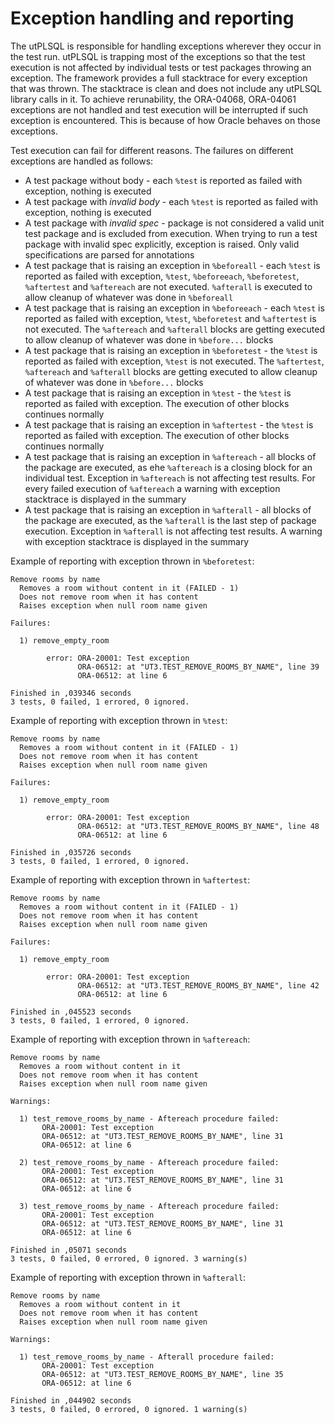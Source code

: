 # Exception handling and reporting

The utPLSQL is responsible for handling exceptions wherever they occur in the test run. utPLSQL is trapping most of the exceptions so that the test execution is not affected by individual tests or test packages throwing an exception.
The framework provides a full stacktrace for every exception that was thrown. The stacktrace is clean and does not include any utPLSQL library calls in it.
To achieve rerunability, the ORA-04068, ORA-04061 exceptions are not handled and test execution will be interrupted if such exception is encountered. This is because of how Oracle behaves on those exceptions.

Test execution can fail for different reasons. The failures on different exceptions are handled as follows:
* A test package without body - each `%test` is reported as failed with exception, nothing is executed
* A test package with _invalid body_ - each `%test` is reported as failed with exception, nothing is executed
* A test package with _invalid spec_ - package is not considered a valid unit test package and is excluded from execution. When trying to run a test package with invalid spec explicitly, exception is raised. Only valid specifications are parsed for annotations 
* A test package that is raising an exception in `%beforeall` - each `%test` is reported as failed with exception, `%test`, `%beforeeach`, `%beforetest`, `%aftertest` and `%aftereach` are not executed. `%afterall` is executed to allow cleanup of whatever was done in `%beforeall`
* A test package that is raising an exception in `%beforeeach` - each `%test` is reported as failed with exception, `%test`, `%beforetest` and `%aftertest` is not executed. The `%aftereach` and `%afterall` blocks are getting executed to allow cleanup of whatever was done in `%before...` blocks
* A test package that is raising an exception in `%beforetest` - the `%test` is reported as failed  with exception, `%test` is not executed. The `%aftertest`, `%aftereach` and `%afterall` blocks are getting executed to allow cleanup of whatever was done in `%before...` blocks
* A test package that is raising an exception in `%test` - the `%test` is reported as failed with exception. The execution of other blocks continues normally
* A test package that is raising an exception in `%aftertest` - the `%test` is reported as failed with exception. The execution of other blocks continues normally
* A test package that is raising an exception in `%aftereach` - all blocks of the package are executed, as ehe `%aftereach` is a closing block for an individual test. Exception in `%aftereach` is not affecting test results. For every failed execution of `%aftereach` a warning with exception stacktrace is displayed in the summary
* A test package that is raising an exception in `%afterall` - all blocks of  the package are executed, as the `%afterall` is the last step of package execution. Exception in `%afterall` is not affecting test results. A warning with exception stacktrace is displayed in the summary


Example of reporting with exception thrown in `%beforetest`:
````
Remove rooms by name
  Removes a room without content in it (FAILED - 1)
  Does not remove room when it has content
  Raises exception when null room name given
 
Failures:
 
  1) remove_empty_room
        
        error: ORA-20001: Test exception
               ORA-06512: at "UT3.TEST_REMOVE_ROOMS_BY_NAME", line 39
               ORA-06512: at line 6
       
Finished in ,039346 seconds
3 tests, 0 failed, 1 errored, 0 ignored.
````

Example of reporting with exception thrown in `%test`:
```
Remove rooms by name
  Removes a room without content in it (FAILED - 1)
  Does not remove room when it has content
  Raises exception when null room name given
 
Failures:
 
  1) remove_empty_room
        
        error: ORA-20001: Test exception
               ORA-06512: at "UT3.TEST_REMOVE_ROOMS_BY_NAME", line 48
               ORA-06512: at line 6
       
Finished in ,035726 seconds
3 tests, 0 failed, 1 errored, 0 ignored.
```

Example of reporting with exception thrown in `%aftertest`:
```
Remove rooms by name
  Removes a room without content in it (FAILED - 1)
  Does not remove room when it has content
  Raises exception when null room name given
 
Failures:
 
  1) remove_empty_room
        
        error: ORA-20001: Test exception
               ORA-06512: at "UT3.TEST_REMOVE_ROOMS_BY_NAME", line 42
               ORA-06512: at line 6
       
Finished in ,045523 seconds
3 tests, 0 failed, 1 errored, 0 ignored.
```

Example of reporting with exception thrown in `%aftereach`:
```
Remove rooms by name
  Removes a room without content in it
  Does not remove room when it has content
  Raises exception when null room name given
 
Warnings:
 
  1) test_remove_rooms_by_name - Aftereach procedure failed:
       ORA-20001: Test exception
       ORA-06512: at "UT3.TEST_REMOVE_ROOMS_BY_NAME", line 31
       ORA-06512: at line 6
 
  2) test_remove_rooms_by_name - Aftereach procedure failed:
       ORA-20001: Test exception
       ORA-06512: at "UT3.TEST_REMOVE_ROOMS_BY_NAME", line 31
       ORA-06512: at line 6
 
  3) test_remove_rooms_by_name - Aftereach procedure failed:
       ORA-20001: Test exception
       ORA-06512: at "UT3.TEST_REMOVE_ROOMS_BY_NAME", line 31
       ORA-06512: at line 6
 
Finished in ,05071 seconds
3 tests, 0 failed, 0 errored, 0 ignored. 3 warning(s)
```

Example of reporting with exception thrown in `%afterall`:
```
Remove rooms by name
  Removes a room without content in it
  Does not remove room when it has content
  Raises exception when null room name given
 
Warnings:
 
  1) test_remove_rooms_by_name - Afterall procedure failed: 
       ORA-20001: Test exception
       ORA-06512: at "UT3.TEST_REMOVE_ROOMS_BY_NAME", line 35
       ORA-06512: at line 6
 
Finished in ,044902 seconds
3 tests, 0 failed, 0 errored, 0 ignored. 1 warning(s)
```

